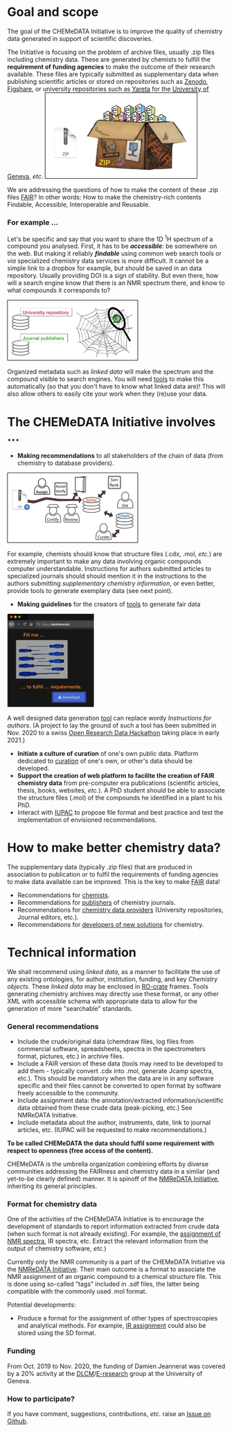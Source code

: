 # Goal and scope
The goal of the CHEMeDATA Initiative is to improve the quality of chemistry data generated in support of scientific discoveries.
<!--- <h3 style="background-color:DodgerBlue;">This website is under construction</h3> ---> 

The Initiative is focusing on the problem of archive files, usually .zip files including chemistry data. These are generated by chemists to fulfill the **requirement of funding agencies** to make the outcome of their research available. These files are typically submitted as supplementary data when publishing scientific articles or stored on repositories such as [Zenodo](https://zenodo.org/), [Figshare](https://figshare.com/), or university repositories such as [Yareta](https://yareta.unige.ch/#/home) for the [University of Geneva](https://www.unige.ch/), *etc.*
	<img style="border:1px solid black;" src="images/Zip2.png" width="350" alt="Image chemistry archive" />

We are addressing the questions of how to make the content of these .zip files [FAIR](https://en.wikipedia.org/wiki/FAIR_data)? In other words: How to make the chemistry-rich contents Findable, Accessible, Interoperable and Reusable.

### For example ...

Let's be specific and say that you want to share the 1D <sup>1</sup>H spectrum of a compound you analysed. First, it has to be ***accessible***: be somewhere on the web. But making it reliably ***findable*** using common web search tools or *via* specialized chemistry data services is more difficult. It cannot be a simple link to a dropbox for example, but should be saved in an data repository. Usually providing DOI is a sign of stability. But even there, how will a search engine know that there is an NMR spectrum there, and know to what compounds it corresponds to?

<img style="border:1px solid black;" src="images/FindData.png" width="300" alt="How search engine can find chemistry data on the web" />

Organized metadata such as *linked data* will make the spectrum and the compound visible to search engines. You will need [tools](tools) to make this automatically (so that you don't have to know what linked data are)! This will also allow others to easily cite your work when they (re)use your data.

# The CHEMeDATA Initiative involves ...

- **Making recommendations** to all stakeholders of the chain of data (from chemistry to database providers). 

<img style="border:1px solid black;" src="images/chainRev.png" width="300" alt="From Chemist to database" />

For example, chemists should know that structure files (.cdx, .mol, *etc.*) are extremely important to make any data involving organic compounds computer understandable. Instructions for authors submitted articles to specialized journals should should mention it in the instructions to the authors submitting *supplementary chemistry information*, or even better, provide tools to generate exemplary data (see next point).

- **Making guidelines** for the creators of [tools](tools) to generate fair data

<img src="images/FillMe.png" width="200" alt="Making intuitive what needs to be dropped in a web page to make a fulfill requirements" />

A well designed data generation [tool](tools) can replace wordy *Instructions for authors*. (A project to lay the ground of such a tool has been submitted in Nov. 2020 to a swiss [Open Research Data Hackathon](https://www.ord-hackathon.ch/) taking place in early 2021.) 

- **Initiate a culture of curation** of one's own public data. 
Platform dedicated to [curation](curation) of one's own, or other's data should be developed.
- **Support the creation of web platform to facilite the creation of FAIR chemistry data** from pre-computer era publications (scientific articles, thesis, books, websites, *etc.*). A PhD student should be able to associate the structure files (.mol) of the compounds he identified in a plant to his PhD.
- Interact with [IUPAC](https://iupac.org/projects/project-details/?project_nr=2016-023-2-300) to propose file format and best practice and test the implementation of envisioned recommendations. 

# How to make better chemistry data?

The supplementary data (typically .zip files) that are produced in association to publication or to fulfil the requirements of funding agencies to make data available can be improved. This is the key to make [FAIR](https://www.go-fair.org/fair-principles/) data!

- Recommendations for [chemists](chemists.md).
- Recommendations for [publishers](publishers.md) of chemistry journals.
- Recommendations for [chemistry data providers](data_provider.md) (University repositories, Journal editors, etc.).
- Recommendations for [developers of new solutions](developer.md) for chemistry.

<!---
[t](test_html_javascritp.html) 
---> 

# Technical information

We shall recommend using *linked data*, as a manner to facilitate the use of any existing ontologies, for author, institution, funding, and key *Chemistry objects*. These *linked data* may be enclosed in [RO-crate](http://www.researchobject.org/ro-crate/) frames.
Tools generating chemistry archives may directly use these format, or any other XML with accessible schema with appropriate data to allow for the generation of more "searchable" standards.

### General recommendations

- Include the crude/original data (chemdraw files, log files from commercial software, spreadsheets, spectra in the spectrometers format, pictures, etc.) in archive files.
- Include a FAIR version of these data (tools may need to be developed to add them - typically convert .cdx into .mol, generate Jcamp spectra, etc.). This should be mandatory when the data are in in any software specific and their files cannot be converted to open format by software freely accessible to the community.
- Include assignment data: the annotation/extracted information/scientific data obtained from these crude data (peak-picking, etc.) See NMReDATA Initiative.
- Include metadata about the author, instruments, date, link to journal articles, etc. (IUPAC will be requested to make recommendations.)

**To be called CHEMeDATA the data should fulfil some requirement with respect to openness (free access of the content).**

CHEMeDATA is the umbrella organization combining efforts by diverse communities addressing the FAIRness and chemistry data in a similar (and yet-to-be clearly defined) manner. It is spinoff of the [NMReDATA Initiative](https://www.nmredata.org), inheriting its general principles.

### Format for chemistry data

One of the activities of the CHEMeDATA Initiative is to encourage the development of standards to report information extracted from crude data (when such format is not already existing). For example, the [assignment of NMR spectra](https://nmredata.org/), IR spectra, etc. Extract the relevant information from the output of chemistry software, *etc.*)

Currently only the NMR community is a part of the CHEMeDATA Initiative via the [NMReDATA Initiative](https://nmredata.org/). Their main outcome is a format to associate the NMR assignment of an organic compound to a chemical structure file. This is done using so-called "tags" included in .sdf files, the latter being  compatible with the commonly used .mol format.

Potential developments:
- Produce a format for the assignment of other types of spectroscopies and analytical methods. For example, [IR assignment](https://chemedata.github.io/IReDATA/) could also be stored using the SD format. 

### Funding

From Oct. 2019 to Nov. 2020, the funding of Damien Jeannerat was covered by a 20% activity at the [DLCM](https://www.dlcm.ch/)/[E-research](https://www.unige.ch/eresearch/en/) group at the University of Geneva.
  

### How to participate?
If you have comment, suggestions, contributions, *etc.* raise an [Issue on Github](https://github.com/CHEMeDATA/CHEMeDATA.github.io/issues).
